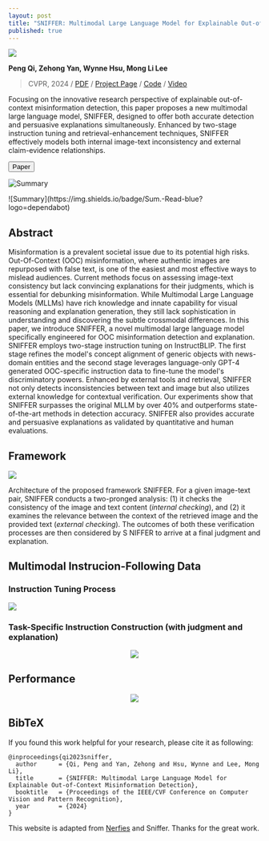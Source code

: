 ```yaml
---
layout: post
title: "SNIFFER: Multimodal Large Language Model for Explainable Out-of-Context Misinformation Detection"
published: true
---
```


<div class="img-div-any-width" markdown="0">
  <image src="/images/Sniffer/introcase.jpg"/>
</div>


<strong>Peng Qi, Zehong Yan, Wynne Hsu, Mong Li Lee</strong>

<blockquote class='subtle'>
  CVPR, 2024 / <a href="https://arxiv.org/pdf/2403.03170">PDF</a> / <a href="https://pengqi.site/Sniffer/">Project Page</a> / <a href="https://github.com/MischaQI/Sniffer">Code</a> / <a href="https://youtu.be/zPTZnz9nhlI">Video</a>
</blockquote>


Focusing on the innovative research perspective of explainable out-of-context misinformation detection, this paper proposes a new multimodal large language model, SNIFFER, designed to offer both accurate detection and persuasive explanations simultaneously. Enhanced by two-stage instruction tuning and retrieval-enhancement techniques, SNIFFER effectively models both internal image-text inconsistency and external claim-evidence relationships.
<!--more-->

<button name="button" onclick="https://arxiv.org/abs/2403.03170">Paper</button>

![Summary](https://img.shields.io/badge/Sum.-Read-blue?logo=dependabot)  

<div class="column has-text-centered">
  ![Summary](https://img.shields.io/badge/Sum.-Read-blue?logo=dependabot)  
</div>

## Abstract
Misinformation is a prevalent societal issue due to its potential high risks. Out-Of-Context (OOC) misinformation, where authentic images are repurposed with false text, is one of the easiest and most effective ways to mislead audiences. Current methods focus on assessing image-text consistency but lack convincing explanations for their judgments, which is essential for debunking misinformation. While Multimodal Large Language Models (MLLMs) have rich knowledge and innate capability for visual reasoning and explanation generation, they still lack sophistication in understanding and discovering the subtle crossmodal differences. In this paper, we introduce SNIFFER, a novel multimodal large language model specifically engineered for OOC misinformation detection and explanation. SNIFFER employs two-stage instruction tuning on InstructBLIP. The first stage refines the model's concept alignment of generic objects with news-domain entities and the second stage leverages language-only GPT-4 generated OOC-specific instruction data to fine-tune the model's discriminatory powers. Enhanced by external tools and retrieval, SNIFFER not only detects inconsistencies between text and image but also utilizes external knowledge for contextual verification. Our experiments show that SNIFFER surpasses the original MLLM by over 40% and outperforms state-of-the-art methods in detection accuracy. SNIFFER also provides accurate and persuasive explanations as validated by quantitative and human evaluations.


## Framework
<div class="img-div-any-width" markdown="0">
  <image src="/images/Sniffer/framework.jpg"/>
</div>

Architecture of the proposed framework SNIFFER. For a given image-text pair, SNIFFER conducts a two-pronged analysis: (1) it checks the consistency of the image and text content (_internal checking_), and (2) it examines the relevance between the context of the retrieved image and the provided text (_external checking_). The outcomes of both these verification processes are then considered by S NIFFER to arrive at a final judgment and explanation.

## Multimodal Instrucion-Following Data

### Instruction Tuning Process

<div class="img-div-any-width" markdown="0">
  <image src="/images/Sniffer/process.jpg"/>
</div>

### Task-Specific Instruction Construction (with judgment and explanation)

<center>
  <image src="/images/Sniffer/oocdata.jpg"/>
</center>

## Performance
<p align="center">
  <image src="/images/Sniffer/detection.jpg"/>
</p>

## BibTeX
If you found this work helpful for your research, please cite it as following:
```
@inproceedings{qi2023sniffer,
  author      = {Qi, Peng and Yan, Zehong and Hsu, Wynne and Lee, Mong Li},
  title       = {SNIFFER: Multimodal Large Language Model for Explainable Out-of-Context Misinformation Detection},
  booktitle   = {Proceedings of the IEEE/CVF Conference on Computer Vision and Pattern Recognition},
  year        = {2024}
}
```


<footer class="footer">
  <p>
    This website is adapted from <a href="https://github.com/nerfies/nerfies.github.io">Nerfies</a> and <a hred="https://pengqi.site/Sniffer/">Sniffer</a>. Thanks for the great work.
  </p>
</footer>
